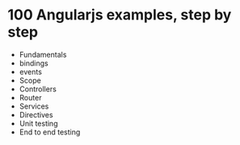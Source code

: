 # 100 Angularjs examples, step by step
- Fundamentals
 - bindings
 - events
- Scope
- Controllers
- Router
- Services
- Directives
- Unit testing
- End to end testing

